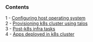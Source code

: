 ### Contents
1 - [Configuring host operating system](homelab/docs/host-os/)  
2 - [Provisioning k8s cluster using talos](homelab/infra/k8s-cluster)  
3 - [Post-k8s infra tasks](homelab/infra/post-k8s)  
4 - [Apps deployed in k8s cluster](homelab/apps)  